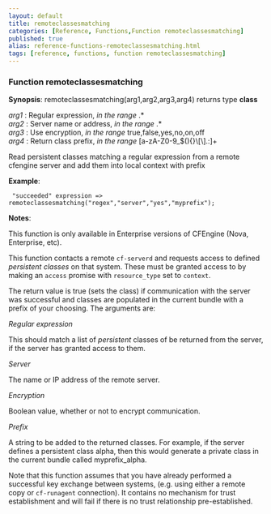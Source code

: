 ```yaml
---
layout: default
title: remoteclassesmatching
categories: [Reference, Functions,Function remoteclassesmatching]
published: true
alias: reference-functions-remoteclassesmatching.html
tags: [reference, functions, function remoteclassesmatching]
---
```


### Function remoteclassesmatching

**Synopsis**: remoteclassesmatching(arg1,arg2,arg3,arg4) returns type
**class**

  
 *arg1* : Regular expression, *in the range* .\*   
 *arg2* : Server name or address, *in the range* .\*   
 *arg3* : Use encryption, *in the range* true,false,yes,no,on,off   
 *arg4* : Return class prefix, *in the range*
[a-zA-Z0-9\_\$(){}\\[\\].:]+   

Read persistent classes matching a regular expression from a remote
cfengine server and add them into local context with prefix

**Example**:  
   

```cf3
 "succeeded" expression => remoteclassesmatching("regex","server","yes","myprefix");
```

**Notes**:  
   
 This function is only available in Enterprise versions of CFEngine
(Nova, Enterprise, etc).

This function contacts a remote `cf-serverd` and requests access to
defined *persistent classes* on that system. These must be granted
access to by making an `access` promise with `resource_type` set to
`context`.

The return value is true (sets the class) if communication with the
server was successful and classes are populated in the current bundle
with a prefix of your choosing. The arguments are:

*Regular expression*

This should match a list of *persistent* classes of be returned from the
server, if the server has granted access to them.   

*Server*

The name or IP address of the remote server.   

*Encryption*

Boolean value, whether or not to encrypt communication.   

*Prefix*

A string to be added to the returned classes. For example, if the server
defines a persistent class alpha, then this would generate a private
class in the current bundle called myprefix\_alpha.

Note that this function assumes that you have already performed a
successful key exchange between systems, (e.g. using either a remote
copy or `cf-runagent` connection). It contains no mechanism for trust
establishment and will fail if there is no trust relationship
pre-established.
